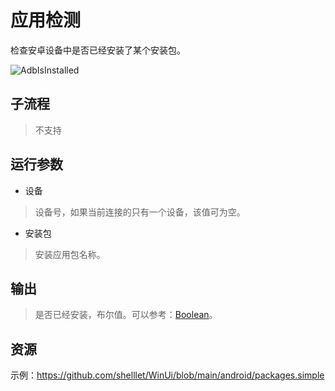 # 应用检测 
检查安卓设备中是否已经安装了某个安装包。

![AdbIsInstalled](./images/21.png ':size=90%')


## 子流程
> 不支持


## 运行参数

* 设备
> 设备号，如果当前连接的只有一个设备，该值可为空。

* 安装包
> 安装应用包名称。


## 输出

> 是否已经安装，布尔值。可以参考：[Boolean](./types/Boolean.md)。
    

## 资源

示例：https://github.com/shelllet/WinUi/blob/main/android/packages.simple





